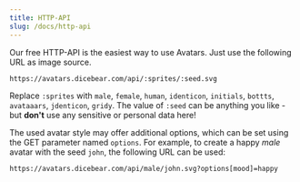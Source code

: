 ```yaml
---
title: HTTP-API
slug: /docs/http-api
---
```


Our free HTTP-API is the easiest way to use Avatars. Just use the following URL as image source.

    https://avatars.dicebear.com/api/:sprites/:seed.svg

Replace `:sprites` with `male`, `female`, `human`, `identicon`, `initials`, `bottts`, `avataaars`, `jdenticon`, `gridy`. The value of `:seed` can be anything you
like - but **don't** use any sensitive or personal data here!

The used avatar style may offer additional options, which can be set using the GET parameter named `options`.
For example, to create a happy _male_ avatar with the seed `john`, the following URL can be used:

    https://avatars.dicebear.com/api/male/john.svg?options[mood]=happy
